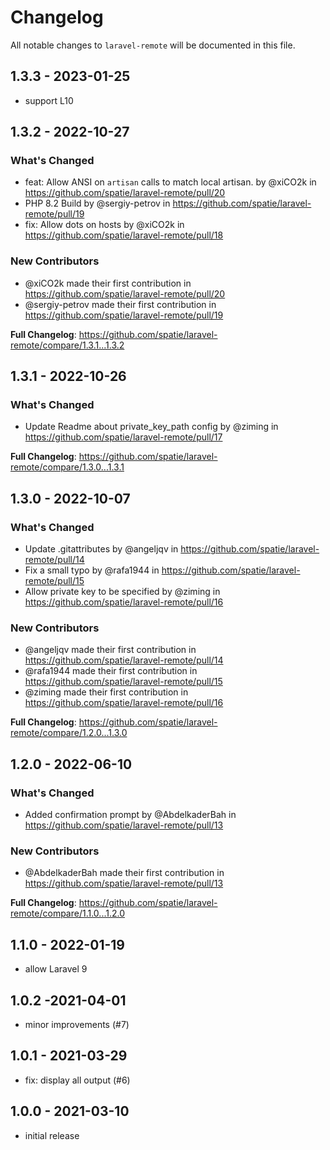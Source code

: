 # Changelog

All notable changes to `laravel-remote` will be documented in this file.

## 1.3.3 - 2023-01-25

- support L10

## 1.3.2 - 2022-10-27

### What's Changed

- feat: Allow ANSI on `artisan` calls to match local artisan. by @xiCO2k in https://github.com/spatie/laravel-remote/pull/20
- PHP 8.2 Build by @sergiy-petrov in https://github.com/spatie/laravel-remote/pull/19
- fix: Allow dots on hosts by @xiCO2k in https://github.com/spatie/laravel-remote/pull/18

### New Contributors

- @xiCO2k made their first contribution in https://github.com/spatie/laravel-remote/pull/20
- @sergiy-petrov made their first contribution in https://github.com/spatie/laravel-remote/pull/19

**Full Changelog**: https://github.com/spatie/laravel-remote/compare/1.3.1...1.3.2

## 1.3.1 - 2022-10-26

### What's Changed

- Update Readme about private_key_path config by @ziming in https://github.com/spatie/laravel-remote/pull/17

**Full Changelog**: https://github.com/spatie/laravel-remote/compare/1.3.0...1.3.1

## 1.3.0 - 2022-10-07

### What's Changed

- Update .gitattributes by @angeljqv in https://github.com/spatie/laravel-remote/pull/14
- Fix a small typo by @rafa1944 in https://github.com/spatie/laravel-remote/pull/15
- Allow private key to be specified by @ziming in https://github.com/spatie/laravel-remote/pull/16

### New Contributors

- @angeljqv made their first contribution in https://github.com/spatie/laravel-remote/pull/14
- @rafa1944 made their first contribution in https://github.com/spatie/laravel-remote/pull/15
- @ziming made their first contribution in https://github.com/spatie/laravel-remote/pull/16

**Full Changelog**: https://github.com/spatie/laravel-remote/compare/1.2.0...1.3.0

## 1.2.0 - 2022-06-10

### What's Changed

- Added confirmation prompt by @AbdelkaderBah in https://github.com/spatie/laravel-remote/pull/13

### New Contributors

- @AbdelkaderBah made their first contribution in https://github.com/spatie/laravel-remote/pull/13

**Full Changelog**: https://github.com/spatie/laravel-remote/compare/1.1.0...1.2.0

## 1.1.0 - 2022-01-19

- allow Laravel 9

## 1.0.2 -2021-04-01

- minor improvements (#7)

## 1.0.1 - 2021-03-29

- fix: display all output (#6)

## 1.0.0 - 2021-03-10

- initial release
